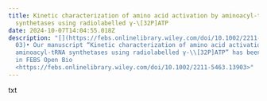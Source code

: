 ```yaml
---
title: Kinetic characterization of amino acid activation by aminoacyl-tRNA
  synthetases using radiolabelled γ-\[32P]ATP
date: 2024-10-07T14:04:55.018Z
description: "[](https://febs.onlinelibrary.wiley.com/doi/10.1002/2211-5463.139\
  03)• Our manuscript “Kinetic characterization of amino acid activation by
  aminoacyl-tRNA synthetases using radiolabelled γ-\\[32P]ATP” has been accepted
  in FEBS Open Bio
  <https://febs.onlinelibrary.wiley.com/doi/10.1002/2211-5463.13903>"
---
```

t﻿xt